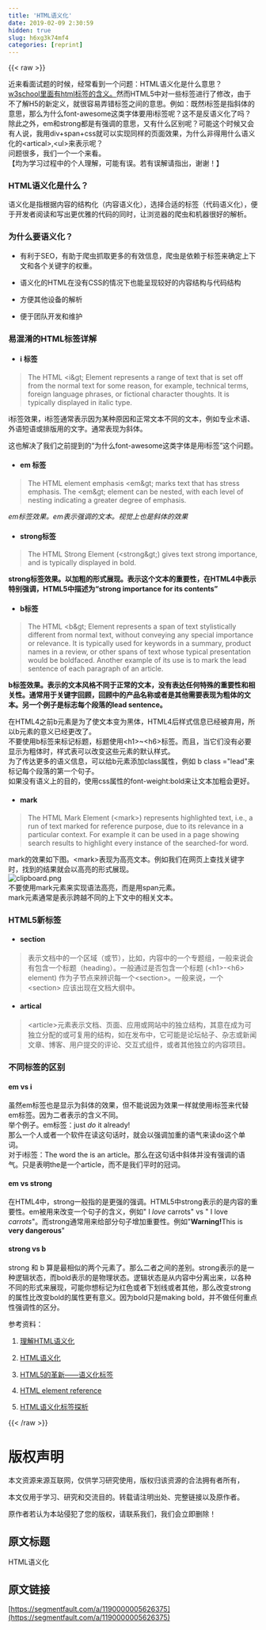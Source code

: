 ```yaml
---
title: 'HTML语义化' 
date: 2019-02-09 2:30:59
hidden: true
slug: h6xg3k74mf4
categories: [reprint]
---
```


{{< raw >}}

                    
<p>近来看面试题的时候，经常看到一个问题：HTML语义化是什么意思？<br><a href="http://www.w3school.com.cn/tags/index.asp" rel="nofollow noreferrer" target="_blank">w3school里面有html标签的含义。</a>然而HTML5中对一些标签进行了修改，由于不了解H5的新定义，就很容易弄错标签之间的意思。例如：既然i标签是指斜体的意思，那么为什么font-awesome这类字体要用i标签呢？这不是反语义化了吗？除此之外，em和strong都是有强调的意思，又有什么区别呢？可能这个时候又会有人说，我用div+span+css就可以实现同样的页面效果，为什么非得用什么语义化的&lt;artical&gt;,&lt;ul&gt;来表示呢？<br>问题很多，我们一个一个来看。<br>【均为学习过程中的个人理解，可能有误。若有误解请指出，谢谢！】</p>
<h3 id="articleHeader0">HTML语义化是什么？</h3>
<p>语义化是指根据内容的结构化（内容语义化），选择合适的标签（代码语义化），便于开发者阅读和写出更优雅的代码的同时，让浏览器的爬虫和机器很好的解析。</p>
<h3 id="articleHeader1">为什么要语义化？</h3>
<ul>
<li><p>有利于SEO，有助于爬虫抓取更多的有效信息，爬虫是依赖于标签来确定上下文和各个关键字的权重。</p></li>
<li><p>语义化的HTML在没有CSS的情况下也能呈现较好的内容结构与代码结构</p></li>
<li><p>方便其他设备的解析</p></li>
<li><p>便于团队开发和维护</p></li>
</ul>
<h3 id="articleHeader2">易混淆的HTML标签详解</h3>
<ul><li><h4>i 标签</h4></li></ul>
<blockquote><p>The HTML &lt;i&amp;gt; Element represents a range of text that is set off from the normal text for some reason, for example, technical terms, foreign language phrases, or fictional character thoughts. It is typically displayed in italic type.</p></blockquote>
<p>i标签效果，i标签通常表示因为某种原因和正常文本不同的文本，例如专业术语、外语短语或排版用的文字。通常表现为斜体。</p>
<p>这也解决了我们之前提到的“为什么font-awesome这类字体是用i标签”这个问题。</p>
<ul><li><h4>em 标签</h4></li></ul>
<blockquote><p>The HTML element emphasis  &lt;em&amp;gt; marks text that has stress emphasis. The &lt;em&amp;gt; element can be nested, with each level of nesting indicating a greater degree of emphasis.</p></blockquote>
<p><em> em标签效果。em表示强调的文本。视觉上也是斜体的效果</em></p>
<ul><li><h4>strong标签</h4></li></ul>
<blockquote><p>The HTML Strong Element (&lt;strong&amp;gt;) gives text strong importance, and is typically displayed in bold.</p></blockquote>
<p><strong>strong标签效果。以加粗的形式展现。表示这个文本的重要性，在HTML4中表示特别强调，HTML5中描述为“strong importance for its contents”</strong></p>
<ul><li><h4>b标签</h4></li></ul>
<blockquote><p>The HTML &lt;b&amp;gt; Element represents a span of text stylistically different from normal text, without conveying any special importance or relevance. It is typically used for keywords in a summary, product names in a review, or other spans of text whose typical presentation would be boldfaced. Another example of its use is to mark the lead sentence of each paragraph of an article.</p></blockquote>
<p><b>b标签效果。表示的文本风格不同于正常的文本，没有表达任何特殊的重要性和相关性。通常用于关键字回顾，回顾中的产品名称或者是其他需要表现为粗体的文本。另一个例子是标志每个段落的lead sentence。</b></p>
<p>在HTML4之前b元素是为了使文本变为黑体，HTML4后样式信息已经被弃用，所以b元素的意义已经更改了。<br>不要使用b标签来标记标题，标题使用&lt;h1&gt;~&lt;h6&gt;标签。而且，当它们没有必要显示为粗体时，样式表可以改变这些元素的默认样式。<br>为了传达更多的语义信息，可以给b元素添加class属性，例如 b class ="lead"来标记每个段落的第一个句子。<br>如果没有语义上的目的，使用css属性的font-weight:bold来让文本加粗会更好。</p>
<ul><li><h4>mark</h4></li></ul>
<blockquote><p>The HTML Mark Element (&lt;mark&gt;) represents highlighted text, i.e., a run of text marked for reference purpose, due to its relevance in a particular context. For example it can be used in a page showing search results to highlight every instance of the searched-for word.</p></blockquote>
<p>mark的效果如下图。&lt;mark&gt;表现为高亮文本。例如我们在网页上查找关键字时，找到的结果就会以高亮的形式展现。<br><span class="img-wrap"><img data-src="/img/bVxLLB" src="https://static.alili.tech/img/bVxLLB" alt="clipboard.png" title="clipboard.png" style="cursor: pointer; display: inline;"></span><br>不要使用mark元素来实现语法高亮，而是用span元素。<br>mark元素通常是表示跨越不同的上下文中的相关文本。</p>
<h3 id="articleHeader3">HTML5新标签</h3>
<ul><li><h4>section</h4></li></ul>
<blockquote><p>表示文档中的一个区域（或节），比如，内容中的一个专题组，一般来说会有包含一个标题（heading）。一般通过是否包含一个标题 (&lt;h1&gt;-&lt;h6&gt; element) 作为子节点来辨识每一个&lt;section&gt;。一般来说，一个 &lt;section&gt; 应该出现在文档大纲中。</p></blockquote>
<ul><li><h4>artical</h4></li></ul>
<blockquote><p>&lt;article&gt;元素表示文档、页面、应用或网站中的独立结构，其意在成为可独立分配的或可复用的结构，如在发布中，它可能是论坛帖子、杂志或新闻文章、博客、用户提交的评论、交互式组件，或者其他独立的内容项目。</p></blockquote>
<h3 id="articleHeader4">不同标签的区别</h3>
<h4>em vs i</h4>
<p>虽然em标签也是显示为斜体的效果，但不能说因为效果一样就使用i标签来代替em标签。因为二者表示的含义不同。<br>举个例子。em标签：just <em> do </em> it already! <br>那么一个人或者一个软件在读这句话时，就会以强调加重的语气来读do这个单词。<br>对于i标签：The word  the  is an article。那么在这句话中斜体并没有强调的语气。只是表明the是一个article，而不是我们平时的冠词。</p>
<h4>em vs strong</h4>
<p>在HTML4中，strong一般指的是更强的强调。HTML5中strong表示的是内容的重要性。em被用来改变一个句子的含义，例如" I <em>love</em> carrots" vs " I love <em>carrots</em>"。而strong通常用来给部分句子增加重要性。例如"<strong>Warning!</strong>This is <strong>very dangerous</strong>"</p>
<h4>strong vs b</h4>
<p>strong 和 b 算是最相似的两个元素了。那么二者之间的差别。strong表示的是一种逻辑状态，而bold表示的是物理状态。逻辑状态是从内容中分离出来，以各种不同的形式来展现，可能你想标记为红色或者下划线或者其他，那么改变strong的属性比改变bold的属性更有意义。因为bold只是making bold，并不做任何重点性强调性的区分。</p>
<p>参考资料：</p>
<ol>
<li><p><a href="http://www.cnblogs.com/freeyiyi1993/p/3615179.html" rel="nofollow noreferrer" target="_blank">理解HTML语义化</a></p></li>
<li><p><a href="http://www.cnblogs.com/lovefan/p/3855513.html" rel="nofollow noreferrer" target="_blank">HTML语义化</a></p></li>
<li><p><a href="http://www.html5jscss.com/html5-semantics-section.html" rel="nofollow noreferrer" target="_blank">HTML5的革新——语义化标签</a></p></li>
<li><p><a href="https://developer.mozilla.org/en-US/docs/Web/HTML/Element" rel="nofollow noreferrer" target="_blank">HTML element reference</a></p></li>
<li><p><a href="https://segmentfault.com/a/1190000004285858">HTML语义化标签探析</a></p></li>
</ol>

                
{{< /raw >}}

# 版权声明
本文资源来源互联网，仅供学习研究使用，版权归该资源的合法拥有者所有，

本文仅用于学习、研究和交流目的。转载请注明出处、完整链接以及原作者。

原作者若认为本站侵犯了您的版权，请联系我们，我们会立即删除！

## 原文标题
HTML语义化

## 原文链接
[https://segmentfault.com/a/1190000005626375](https://segmentfault.com/a/1190000005626375)


